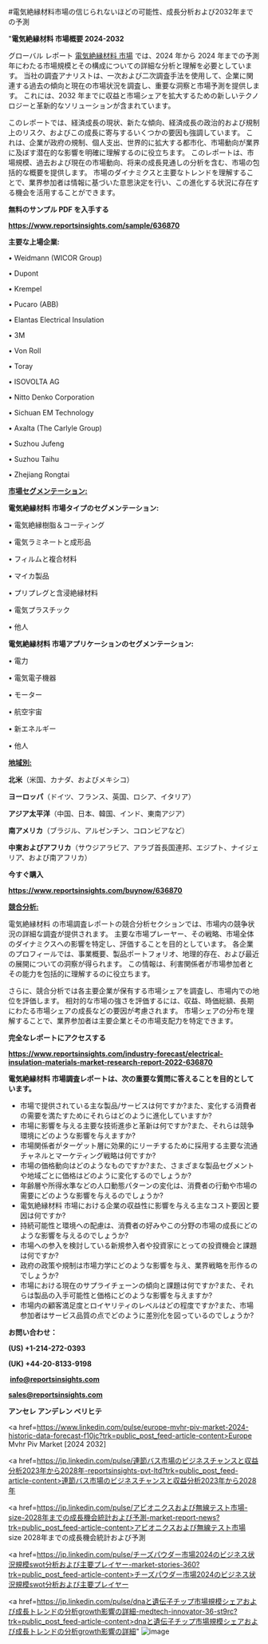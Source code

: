 #電気絶縁材料市場の信じられないほどの可能性、成長分析および2032年までの予測

"<strong>電気絶縁材料 市場概要 2024-2032</strong>

グローバル レポート <a href=https://www.reportsinsights.com/sample/636870>電気絶縁材料 市場</a> では、2024 年から 2024 年までの予測年にわたる市場規模とその構成についての詳細な分析と理解を必要としています。 当社の調査アナリストは、一次および二次調査手法を使用して、企業に関連する過去の傾向と現在の市場状況を調査し、重要な洞察と市場予測を提供します。 これには、2032 年までに収益と市場シェアを拡大​​するための新しいテクノロジーと革新的なソリューションが含まれています。

このレポートでは、経済成長の現状、新たな傾向、経済成長の政治的および規制上のリスク、およびこの成長に寄与するいくつかの要因も強調しています。 これは、企業が政府の規制、個人支出、世界的に拡大する都市化、市場動向が業界に及ぼす潜在的な影響を明確に理解するのに役立ちます。 このレポートは、市場規模、過去および現在の市場動向、将来の成長見通しの分析を含む、市場の包括的な概要を提供します。 市場のダイナミクスと主要なトレンドを理解することで、業界参加者は情報に基づいた意思決定を行い、この進化する状況に存在する機会を活用することができます。

<strong><b>無料のサンプル PDF を入手する</b></strong>

<a href=https://www.reportsinsights.com/sample/636870><strong><u>https://www.reportsinsights.com/sample/636870</u></strong></a>

<strong>主要な上場企業:</strong>

• Weidmann (WICOR Group)

• Dupont

• Krempel

• Pucaro (ABB)

• Elantas Electrical Insulation

• 3M

• Von Roll

• Toray

• ISOVOLTA AG

• Nitto Denko Corporation

• Sichuan EM Technology

• Axalta (The Carlyle Group)

• Suzhou Jufeng

• Suzhou Taihu

• Zhejiang Rongtai

<strong><u>市場セグメンテーション</u></strong><strong><u>:</u></strong>

<strong>電気絶縁材料 市場タイプのセグメンテーション:</strong>

• 電気絶縁樹脂＆コーティング

• 電気ラミネートと成形品

• フィルムと複合材料

• マイカ製品

• プリプレグと含浸絶縁材料

• 電気プラスチック

• 他人

<strong>電気絶縁材料 市場アプリケーションのセグメンテーション:</strong>

• 電力

• 電気電子機器

• モーター

• 航空宇宙

• 新エネルギー

• 他人

<strong><u>地域別</u></strong><strong><u>:</u></strong>

<strong>北米</strong>（米国、カナダ、およびメキシコ）

<strong>ヨーロッパ</strong>（ドイツ、フランス、英国、ロシア、イタリア）

<strong>アジア太平洋</strong>（中国、日本、韓国、インド、東南アジア）

<strong>南アメリカ</strong>（ブラジル、アルゼンチン、コロンビアなど）

<strong>中東およびアフリカ</strong>（サウジアラビア、アラブ首長国連邦、エジプト、ナイジェリア、および南アフリカ）

<strong>今すぐ購入</strong>

<a href=https://www.reportsinsights.com/buynow/636870><strong><u>https://www.reportsinsights.com/buynow/636870</u></strong></a>

<strong><u>競合分析:</u></strong>

電気絶縁材料 の市場調査レポートの競合分析セクションでは、市場内の競争状況の詳細な調査が提供されます。 主要な市場プレーヤー、その戦略、市場全体のダイナミクスへの影響を特定し、評価することを目的としています。 各企業のプロフィールでは、事業概要、製品ポートフォリオ、地理的存在、および最近の展開についての洞察が得られます。 この情報は、利害関係者が市場参加者とその能力を包括的に理解するのに役立ちます。

さらに、競合分析では各主要企業が保有する市場シェアを調査し、市場内での地位を評価します。 相対的な市場の強さを評価するには、収益、時価総額、長期にわたる市場シェアの成長などの要因が考慮されます。 市場シェアの分布を理解することで、業界参加者は主要企業とその市場支配力を特定できます。

<strong>完全なレポートにアクセスする</strong>

<a href=https://www.reportsinsights.com/industry-forecast/electrical-insulation-materials-market-research-report-2022-636870><strong><u><b>https://www.reportsinsights.com/industry-forecast/electrical-insulation-materials-market-research-report-2022-636870</b></u></strong></a>

<strong><b>電気絶縁材料 市場調査レポートは、次の重要な質問に答えることを目的としています。</b></strong>
<ul>
  <li>市場で提供されている主な製品/サービスは何ですか?また、変化する消費者の需要を満たすためにそれらはどのように進化していますか?</li>
  <li>市場に影響を与える主要な技術進歩と革新は何ですか?また、それらは競争環境にどのような影響を与えますか?</li>
  <li>市場関係者がターゲット層に効果的にリーチするために採用する主要な流通チャネルとマーケティング戦略は何ですか?</li>
  <li>市場の価格動向はどのようなものですか?また、さまざまな製品セグメントや地域ごとに価格はどのように変化するのでしょうか?</li>
  <li>年齢層や所得水準などの人口動態パターンの変化は、消費者の行動や市場の需要にどのような影響を与えるのでしょうか?</li>
  <li>電気絶縁材料 市場における企業の収益性に影響を与える主なコスト要因と要因は何ですか?</li>
  <li>持続可能性と環境への配慮は、消費者の好みやこの分野の市場の成長にどのような影響を与えるのでしょうか?</li>
  <li>市場への参入を検討している新規参入者や投資家にとっての投資機会と課題は何ですか?</li>
  <li>政府の政策や規制は市場力学にどのような影響を与え、業界戦略を形作るのでしょうか?</li>
  <li>市場における現在のサプライチェーンの傾向と課題は何ですか?また、それらは製品の入手可能性と価格にどのような影響を与えますか?</li>
  <li>市場内の顧客満足度とロイヤリティのレベルはどの程度ですか?また、市場参加者はサービス品質の点でどのように差別化を図っているのでしょうか?</li>
</ul>
<strong>お問い合わせ：</strong>

<strong>(US) +1-214-272-0393</strong>

<strong>(UK) +44-20-8133-9198</strong>

<strong> </strong><a href=info@reportsinsights.com><strong><u>info@reportsinsights.com</u></strong></a>

<a href=sales@reportsinsights.com><strong><u>sales@reportsinsights.com</u></strong></a>

<strong>アンセレ アンデレン ベリヒテ</strong>

<a href=https://www.linkedin.com/pulse/europe-mvhr-piv-market-2024-historic-data-forecast-f10jc?trk=public_post_feed-article-content>Europe Mvhr Piv Market [2024 2032]</a>

<a href=https://jp.linkedin.com/pulse/連節バス市場のビジネスチャンスと収益分析2023年から2028年-reportsinsights-pvt-ltd?trk=public_post_feed-article-content>連節バス市場のビジネスチャンスと収益分析2023年から2028年</a>

<a href=https://jp.linkedin.com/pulse/アビオニクスおよび無線テスト市場-size-2028年までの成長機会統計および予測-market-report-news?trk=public_post_feed-article-content>アビオニクスおよび無線テスト市場 size 2028年までの成長機会統計および予測</a>

<a href=https://jp.linkedin.com/pulse/チーズパウダー市場2024のビジネス状況規模swot分析および主要プレイヤー-market-stories-360?trk=public_post_feed-article-content>チーズパウダー市場2024のビジネス状況規模swot分析および主要プレイヤー</a>

<a href=https://jp.linkedin.com/pulse/dnaと遺伝子チップ市場規模シェアおよび成長トレンドの分析growth影響の詳細-medtech-innovator-36-st9rc?trk=public_post_feed-article-content>dnaと遺伝子チップ市場規模シェアおよび成長トレンドの分析growth影響の詳細</a>"
![image](https://github.com/aanak123/RIMarketer1/assets/158471119/aa08ba40-6c13-4c9e-9edf-5bcf0a686e5e)
